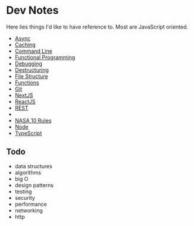 # Dev Notes

Here lies things I'd like to have reference to. Most are JavaScript oriented.

- [Async](src/async.md)
- [Caching](src/caching.md)
- [Command Line](src/command-line.md)
- [Functional Programming](src/functional-programming.md)
- [Debugging](src/debugging.md)
- [Destructuring](src/destructuring.md)
- [File Structure](src/file-structure.md)
- [Functions](src/functions.md)
- [Git](src/git.md)
- [NextJS](src/nextjs.md)
- [ReactJS](src/react.md)
- [REST](rest.md)
- 
- [NASA 10 Rules](src/nasa-10-rules.md)
- [Node](src/node.md)
- [TypeScript](src/typescript.md)

## Todo

- data structures
- algorithms
- big O
- design patterns
- testing
- security
- performance
- networking
- http
